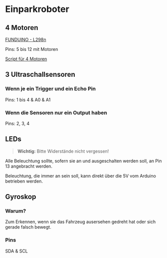 # Einparkroboter

## 4 Motoren

[FUNDUINO - L298n](https://funduino.de/nr-34-motoren-mit-h-bruecke-l298n-ansteuern)

Pins:
5 bis 12 mit Motoren

[Script für 4 Motoren](/Test/Motoren/WechselRichtung.ino)

## 3 Ultraschallsensoren

### Wenn je ein Trigger und ein Echo Pin

Pins:
1 bis 4 & A0 & A1

### Wenn die Sensoren nur ein Output haben

Pins:
2, 3, 4

## LEDs

> **Wichtig:**  Bitte Widerstände nicht vergessen!

Alle Beleuchtung sollte, sofern sie an und ausgeschalten werden soll, an Pin 13 angebracht werden.

Beleuchtung, die immer an sein soll, kann direkt über die 5V vom Arduino betrieben werden.

## Gyroskop

### Warum?

Zum Erkennen, wenn sie das Fahrzeug ausersehen gedreht hat oder sich gerade falsch bewegt.

### Pins

SDA & SCL
